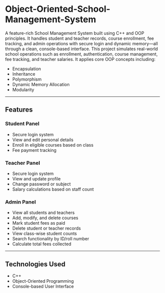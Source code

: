 # Object-Oriented-School-Management-System
A feature-rich School Management System built using C++ and OOP principles. It handles student and teacher records, course enrollment, fee tracking, and admin operations with secure login and dynamic memory—all through a clean, console-based interface.
This project simulates real-world school operations such as enrollment, authentication, course management, fee tracking, and teacher salaries. It applies core OOP concepts including:

- Encapsulation
- Inheritance
- Polymorphism
- Dynamic Memory Allocation
- Modularity

---

##  Features

###  Student Panel
- Secure login system
- View and edit personal details
- Enroll in eligible courses based on class
- Fee payment tracking

###  Teacher Panel
- Secure login system
- View and update profile
- Change password or subject
- Salary calculations based on staff count

###  Admin Panel
- View all students and teachers
- Add, modify, and delete courses
- Mark student fees as paid
- Delete student or teacher records
- View class-wise student counts
- Search functionality by ID/roll number
- Calculate total fees collected

---

##  Technologies Used
- C++
- Object-Oriented Programming
- Console-based User Interface
